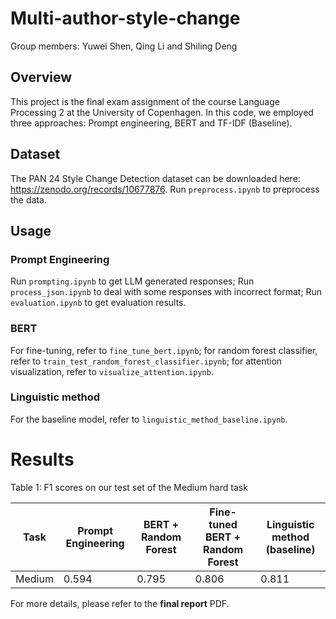 # Multi-author-style-change
Group members: 
Yuwei Shen, Qing Li and Shiling Deng

## Overview
This project is the final exam assignment of the course Language Processing 2 at the University of Copenhagen. In this code, we employed three approaches: Prompt engineering, BERT and TF-IDF (Baseline).


## Dataset
The PAN 24 Style Change Detection dataset can be downloaded here: https://zenodo.org/records/10677876. Run `preprocess.ipynb` to preprocess the data.

## Usage
### Prompt Engineering
Run `prompting.ipynb` to get LLM generated responses; Run `process_json.ipynb` to deal with some responses with incorrect format; Run `evaluation.ipynb` to get evaluation results. 

### BERT
For fine-tuning, refer to `fine_tune_bert.ipynb`; for random forest classifier, refer to `train_test_random_forest_classifier.ipynb`; for attention visualization, refer to `visualize_attention.ipynb`. 

### Linguistic method

For the baseline model, refer to `linguistic_method_baseline.ipynb`.

# Results
Table 1: F1 scores on our test set of the Medium hard task  

| Task| Prompt Engineering|BERT + Random Forest|Fine-tuned BERT + Random Forest|Linguistic method (baseline)
| ----------- | ----------- | ----------- | ----------- | ----------- 
| Medium       | 0.594       | 0.795       | 0.806       | 0.811      

For more details, please refer to the **final report** PDF.  

